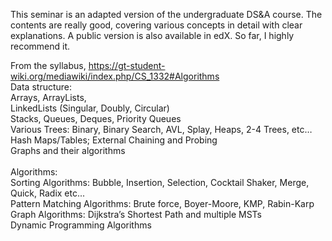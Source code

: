This seminar is an adapted version of the undergraduate DS&A course. The contents are really good, covering various concepts in detail with clear explanations. A public version is also available in edX. So far, I highly recommend it. <br>

From the syllabus, https://gt-student-wiki.org/mediawiki/index.php/CS_1332#Algorithms<br>
Data structure: <br>
Arrays, ArrayLists,<br>
LinkedLists (Singular, Doubly, Circular)<br>
Stacks, Queues, Deques, Priority Queues<br>
Various Trees: Binary, Binary Search, AVL, Splay, Heaps, 2-4 Trees, etc…<br>
Hash Maps/Tables; External Chaining and Probing<br>
Graphs and their algorithms<br>
<br>
Algorithms:<br>
Sorting Algorithms: Bubble, Insertion, Selection, Cocktail Shaker, Merge, Quick, Radix etc...<br>
Pattern Matching Algorithms: Brute force, Boyer-Moore, KMP, Rabin-Karp<br>
Graph Algorithms: Dijkstra’s Shortest Path and multiple MSTs<br>
Dynamic Programming Algorithms<br>
